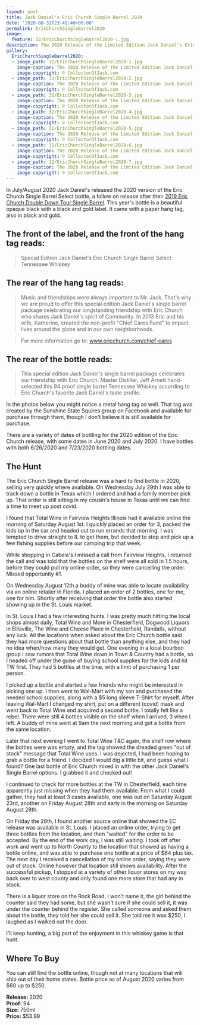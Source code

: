 ```yaml
---
layout: post
title: Jack Daniel's Eric Church Single Barrel 2020
date: '2020-08-31T23:45:40+00:00'
permalink: EricChurchSingleBarrel2020
image:
  feature: 32/EricChurchSingleBarrel2020-1.jpg
description: The 2020 Release of the Limited Edition Jack Daniel's Eric Church Single Barrel Select
gallery:
  EricChurchSingleBarrel2020:
  - image_path: 32/EricChurchSingleBarrel2020-1.jpg
    image-caption: The 2020 Release of the Limited Edition Jack Daniel's Eric Church Single Barrel Select
    image-copyright: © CollectorOfJack.com
  - image_path: 32/EricChurchSingleBarrel2020-2.jpg
    image-caption: The 2020 Release of the Limited Edition Jack Daniel's Eric Church Single Barrel Select
    image-copyright: © CollectorOfJack.com
  - image_path: 32/EricChurchSingleBarrel2020-3.jpg
    image-caption: The 2020 Release of the Limited Edition Jack Daniel's Eric Church Single Barrel Select
    image-copyright: © CollectorOfJack.com
  - image_path: 32/EricChurchSingleBarrel2020-4.jpg
    image-caption: The 2020 Release of the Limited Edition Jack Daniel's Eric Church Single Barrel Select
    image-copyright: © CollectorOfJack.com
  - image_path: 32/EricChurchSingleBarrel2020-5.jpg
    image-caption: The 2020 Release of the Limited Edition Jack Daniel's Eric Church Single Barrel Select
    image-copyright: © CollectorOfJack.com
  - image_path: 32/EricChurchSingleBarrel2020-6.jpg
    image-caption: The 2020 Release of the Limited Edition Jack Daniel's Eric Church Single Barrel Select
    image-copyright: © CollectorOfJack.com
  - image_path: 32/EricChurchSingleBarrel2020-7.jpg
    image-caption: The 2020 Release of the Limited Edition Jack Daniel's Eric Church Single Barrel Select
    image-copyright: © CollectorOfJack.com
---
```


In July/August 2020 Jack Daniel's released the 2020 version of the Eric Church Single Barrel Select bottle, a follow on release after their [2019 Eric Church Double Down Tour Single Barrel](https://collectorofjack.com/JackDanielsEricChurch). This year's bottle is a beautiful opaque black with a black and gold label. It came with a paper hang tag, also in black and gold.

## The front of the label, and the front of the hang tag reads:
> Special Edition Jack Daniel's Eric Church Single Barrel Select Tennessee Whiskey

## The rear of the hang tag reads:
> Music and friendships were always important to Mr. Jack. That's why we are proud to offer this special edition Jack Daniel's single barrel package celebrating our longstanding friendship with Eric Church who shares Jack Daniel's spirit of Community. In 2013 Eric and his wife, Katherine, created the non-profit "Chief Cares Fund" to impact lives around the globe and in our own neighborhoods.

> For more information go to: www.ericchurch.com/chief-cares 

## The rear of the bottle reads:
> This special edition Jack Daniel's single barrel package celebrates our friendship with Eric Church. Master Distiller, Jeff Arnett hand-selected this 94 proof single barrel Tennessee Whiskey according to Eric Church's favorite Jack Daniel's taste profile.

In the photos below you might notice a metal hang tag as well. That tag was created by the Sunshine State Squires group on Facebook and available for purchase through them, though I don't believe it is still available for purchase.

There are a variety of dates of bottling for the 2020 edition of the Eric Church release, with some dates in June 2020 and July 2020. I have bottles with both 6/26/2020 and 7/23/2020 bottling dates.


## The Hunt
The Eric Church Single Barrel release was a hard to find bottle in 2020, selling very quickly where available. On Wednesday July 29th I was able to track down a bottle in Texas which I ordered and had a family member pick up. That order is still sitting in my cousin's house in Texas until we can find a time to meet up post covid. 

I found that Total Wine in Fairview Heights Illinois had it available online the morning of Saturday August 1st. I quickly placed an order for 3, packed the kids up in the car and headed out to run errands that morning. I was tempted to drive straight to IL to get them, but decided to stop and pick up a few fishing supplies before our camping trip that week. 

While shopping in Cabela's I missed a call from Fairview Heights, I returned the call and was told that the bottles on the shelf were all sold in 1.5 hours, before they could pull my online order, so they were cancelling the order. Missed opportunity #1.

On Wednesday August 12th a buddy of mine was able to locate availability via an online retailer in Florida. I placed an order of 2 bottles, one for me, one for him. Shortly after receiving that order the bottle also started showing up in the St. Louis market.

In St. Louis I had a few interesting hunts. I was pretty much hitting the local shops almost daily, Total Wine and More in Chesterfield, Dogwood Liquors in Ellisville, The Wine and Cheese Place in Chesterfield, Randalls, without any luck. All the locations when asked about the Eric Church bottle said they had more questions about that bottle than anything else, and they had no idea when/how many they would get. One evening in a local bourbon group I saw rumors that Total Wine down in Town & Country had a bottle, so I headed off under the guise of buying school supplies for the kids and hit TW first. They had 5 bottles at the time, with a limit of purchasing 1 per person.

I picked up a bottle and alerted a few friends who might be interested in picking one up. I then went to Wal-Mart with my son and purchased the needed school supplies, along with a $5 long sleeve T-Shirt for myself. After leaving Wal-Mart I changed my shirt, put on a different (covid) mask and went back to Total Wine and acquired a second bottle. I totally felt like a rebel. There were still 4 bottles visible on the shelf when I arrived, 3 when I left. A buddy of mine went at 9am the next morning and got a bottle from the same location.

Later that next evening I went to Total Wine T&C again, the shelf row where the bottles were was empty, and the tag showed the dreaded green "out of stock" message that Total Wine uses. I was dejected, I had been hoping to grab a bottle for a friend. I decided I would dig a little bit, and guess what I found? One last bottle of Eric Church mixed in with the other Jack Daniel's Single Barrel options. I grabbed it and checked out!

I continued to check for more bottles at the TW in Chesterfield, each time apparently just missing when they had them available. From what I could gather, they had at least 3 cases available, one was out on Saturday August 23rd, another on Friday August 28th and early in the morning on Saturday August 29th.

On Friday the 28th, I found another source online that showed the EC release was available in St. Louis. I placed an online order, trying to get three bottles from the location, and then "waited" for the order to be accepted. By the end of the work day, I was still waiting. I took off after work and went up to North County to the location that showed as having a bottle online, and was able to purchase one bottle at a price of $64 plus tax. The next day I received a cancellation of my online order, saying they were out of stock. Online however that location still shows availability. After the successful pickup, I stopped at a variety of other liquor stores on my way back over to west county and only found one more store that had any in stock.

There is a liquor store on the Rock Road, I won't name it, the girl behind the counter said they had some, but she wasn't sure if she could sell it, it was under the counter behind the register. She called someone and asked them about the bottle, they told her she could sell it. She told me it was $250, I laughed as I walked out the door.

I'll keep hunting, a big part of the enjoyment in this whiskey game is that hunt.

## Where To Buy

You can still find the bottle online, though not at many locations that will ship out of their home states. Bottle price as of August 2020 varies from $60 up to $250.


**Release:** 2020  
**Proof:** 94  
**Size:** 750ml  
**Price:** $53.99  

